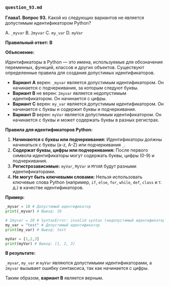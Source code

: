 ### `question_93.md`

**Глава1. Вопрос 93.** Какой из следующих вариантов не является допустимым идентификатором Python?

A.  `_myvar`
B.  `2myvar`
C.  `my_var`
D.  `myVar`

**Правильный ответ: B**

**Объяснение:**

Идентификаторы в Python — это имена, используемые для обозначения переменных, функций, классов и других объектов. Существуют определенные правила для создания допустимых идентификаторов.

*   **Вариант A** верен: `_myvar` является допустимым идентификатором. Он начинается с подчеркивания, за которым следуют буквы.
*   **Вариант B** не верен: `2myvar` является недопустимым идентификатором. Он начинается с цифры.
*   **Вариант C** верен: `my_var` является допустимым идентификатором. Он начинается с буквы и содержит буквы и подчеркивания.
*  **Вариант D** верен: `myVar` является допустимым идентификатором. Он начинается с буквы и может содержать буквы в разных регистрах.

**Правила для идентификаторов Python:**

1.  **Начинаются с буквы или подчеркивания:** Идентификаторы должны начинаться с буквы (a-z, A-Z) или подчеркивания `_`.
2.  **Содержат буквы, цифры или подчеркивания:** После первого символа идентификаторы могут содержать буквы, цифры (0-9) и подчеркивания.
3.  **Регистрозависимые:** `myVar`, `MyVar` и `MYVAR` будут разными идентификаторами.
4.  **Не могут быть ключевыми словами:** Нельзя использовать ключевые слова Python (например, `if`, `else`, `for`, `while`, `def`, `class` и т. д.) в качестве идентификаторов.

**Пример:**

```python
_myvar = 10 # Допустимый идентификатор
print(_myvar) # Вывод: 10

# 2myvar = 20 # SyntaxError: invalid syntax (недопустимый идентификатор)
my_var = "test" # Допустимый идентификатор
print(my_var) # Вывод: test

myVar = [1,2,3]
print(myVar) # Вывод: [1, 2, 3]
```

**В результате:**

`_myvar`, `my_var` и `myVar` являются допустимыми идентификаторами, а `2myvar` вызывает ошибку синтаксиса, так как начинается с цифры.

Таким образом, **вариант B** является верным.
